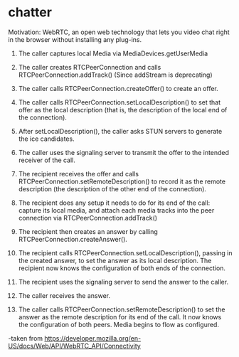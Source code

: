 # chatter

Motivation:
WebRTC, an open web technology that lets you video chat right in the browser without installing any plug-ins.

1. The caller captures local Media via MediaDevices.getUserMedia
2. The caller creates RTCPeerConnection and calls RTCPeerConnection.addTrack() (Since addStream is deprecating)
3. The caller calls RTCPeerConnection.createOffer() to create an offer.
4. The caller calls RTCPeerConnection.setLocalDescription() to set that offer as the local description (that is, the description of the local end of the connection).
5. After setLocalDescription(), the caller asks STUN servers to generate the ice candidates.
6. The caller uses the signaling server to transmit the offer to the intended receiver of the call.
7. The recipient receives the offer and calls RTCPeerConnection.setRemoteDescription() to record it as the remote description (the description of the other end of the connection).
8. The recipient does any setup it needs to do for its end of the call: capture its local media, and attach each media tracks into the peer connection via RTCPeerConnection.addTrack()

9. The recipient then creates an answer by calling RTCPeerConnection.createAnswer().
10. The recipient calls RTCPeerConnection.setLocalDescription(), passing in the created answer, to set the answer as its local description. The recipient now knows the configuration of both ends of the connection.
11. The recipient uses the signaling server to send the answer to the caller.
12. The caller receives the answer.
13. The caller calls RTCPeerConnection.setRemoteDescription() to set the answer as the remote description for its end of the call. It now knows the configuration of both peers. Media begins to flow as configured.

-taken from https://developer.mozilla.org/en-US/docs/Web/API/WebRTC_API/Connectivity

